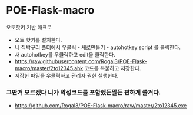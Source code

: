 # POE-Flask-macro
오토핫키 기반 매크로

* 오토 핫키를 설치한다.
* 니 직박구리 폴더에서 우클릭 - 새로만들기 - autohotkey script 를 클릭한다.
* 새 autohotkey를 우클릭하고 edit을 클릭한다.
* https://raw.githubusercontent.com/Rogal3/POE-Flask-macro/master/2to12345.ahk 코드를 복붙하고 저장한다.
* 저장한 파일을 우클릭하고 관리자 권한 실행한다.




### 그딴거 모르겠다 니가 악성코드를 포함했든말든 편하게 쓸거다.

* https://github.com/Rogal3/POE-Flask-macro/raw/master/2to12345.exe
